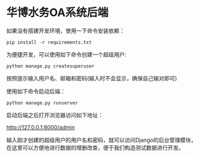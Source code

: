 # 华博水务OA系统后端

如果没有搭建开发环境，使用一下命令安装依赖：

```
pip install -r requirements.txt
```

为便捷开发，可以使用如下命令创建一个超级用户:

```
python manage.py createsuperuser
```

按照提示输入用户名、邮箱和密码(输入时不会显示，确保自己输对即可)

使用如下命令启动后端：

```
python manage.py runserver
```

启动后端之后打开浏览器访问如下地址：

http://127.0.0.1:8000/admin

输入刚才创建的超级用户的用户名和密码，就可以访问Django的后台管理模块，在这里可以方便地进行数据的增删改查，便于我们构造测试数据进行开发。
